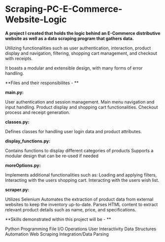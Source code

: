 # Scraping-PC-E-Commerce-Website-Logic

**A project I created that holds the logic behind an E-Commerce distributive website as well as a data scraping program that gathers data.**

Utilizing functionalities such as user authentication, interaction, product display and navigation, filtering, shopping cart management, and checkout with receipts. 

It boasts a modular and extensible design, with many forms of error handling. 

**Files and their responsibilites - **

**main.py:**

User authentication and session management.
Main menu navigation and input handling.
Product display and shopping cart functionalities.
Checkout process and receipt generation.

**classes.py:**

Defines classes for handling user login data and product attributes.

**display_functions.py:**

Contains functions to display different categories of products
Supports a modular design that can be re-used if needed

**moreOptions.py:**

Implements additional functionalities such as: 
Loading and applying filters, 
Interacting with the users shopping cart.
Interacting with the users wish list.


**scraper.py:**

Utilizes Selenium
Automates the extraction of product data from external websites to keep the inventory up-to-date.
Parses HTML content to extract relevant product details such as name, price, and specifications.

**Skills demonstrated within this project will be - **

Python Programming
File I/O Operations
User Interactivity
Data Structures
Automation
Web Scraping
Integration/Data Parsing
